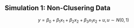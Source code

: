 ## Simulation 1: Non-Clusering Data

$$
y=\beta_0+\beta_1x_1+\beta_2x_2+\beta_3x_1x_2+u,u\sim N(0,1)
$$
